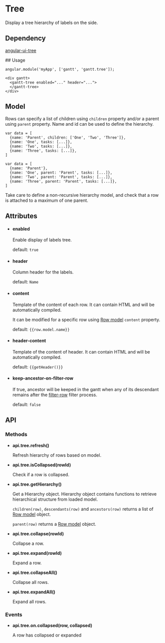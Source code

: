# Tree

Display a tree hierarchy of labels on the side.

## Dependency

[angular-ui-tree](https://github.com/angular-ui-tree/angular-ui-tree)

## Usage

    angular.module('myApp', ['gantt', 'gantt.tree']);

<!-- -->

    <div gantt>
      <gantt-tree enabled="..." header="...">
      </gantt-tree>
    </div>
    
## Model

Rows can specify a list of children using `children` property and/or a parent using `parent` property. Name and id
can be used to define the hierarchy.

    var data = [
      {name: 'Parent', children: ['One', 'Two', 'Three']},
      {name: 'One', tasks: [...]},
      {name: 'Two', tasks: [...]},
      {name: 'Three', tasks: [...]},
    ]

<!-- -->

    var data = [
      {name: 'Parent'},
      {name: 'One', parent: 'Parent', tasks: [...]},
      {name: 'Two', parent: 'Parent', tasks: [...]},
      {name: 'Three', parent: 'Parent', tasks: [...]},
    ]

Take care to define a non-recursive hierarchy model, and check that a row is attached to a maximum of one parent.

## Attributes

- #### enabled

    Enable display of labels tree.

    default: `true`

- #### header

    Column header for the labels.

    default: `Name`

- #### content

    Template of the content of each row. It can contain HTML and will be automatically compiled.

    It can be modified for a specific row using [Row model](../configuration/data.md) `content` property.

    default: `{{row.model.name}}`

- #### header-content

    Template of the content of header. It can contain HTML and will be automatically compiled.

    default: `{{getHeader()}}`

- #### keep-ancestor-on-filter-row

    If true, ancestor will be keeped in the gantt when any of its descendant remains after the 
    [filter-row](../configuration/attributes.md#) filter process.

    default: `false`

## API

### Methods
    
- **api.tree.refresh()**

    Refresh hierarchy of rows based on model.

- **api.tree.isCollapsed(rowId)**

    Check if a row is collapsed.

- **api.tree.getHierarchy()**

    Get a Hierarchy object. Hierarchy object contains functions to retrieve hierarchical structure from loaded model. 

    `children(row)`, `descendants(row)` and `ancestors(row)` returns a list of [Row model](../configuration/data.md) 
    object.
    
    `parent(row)` returns a [Row model](../configuration/data.md) object.

- **api.tree.collapse(rowId)**

    Collapse a row.

- **api.tree.expand(rowId)**

    Expand a row.
    
- **api.tree.collapseAll()**
    
    Collapse all rows.
    
- **api.tree.expandAll()**
        
    Expand all rows.
    
    
### Events
    
- **api.tree.on.collapsed(row, collapsed)**

    A row has collapsed or expanded

